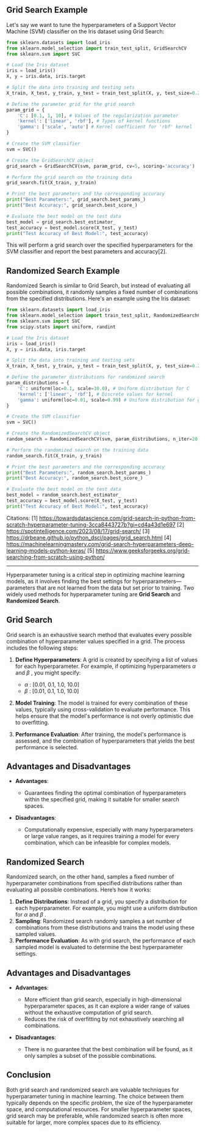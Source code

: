 ## Grid Search Example

Let's say we want to tune the hyperparameters of a Support Vector Machine (SVM) classifier on the Iris dataset using Grid Search:

```python
from sklearn.datasets import load_iris
from sklearn.model_selection import train_test_split, GridSearchCV
from sklearn.svm import SVC

# Load the Iris dataset
iris = load_iris()
X, y = iris.data, iris.target

# Split the data into training and testing sets
X_train, X_test, y_train, y_test = train_test_split(X, y, test_size=0.2, random_state=42)

# Define the parameter grid for the grid search
param_grid = {
    'C': [0.1, 1, 10], # Values of the regularization parameter
    'kernel': ['linear', 'rbf'], # Types of kernel functions
    'gamma': ['scale', 'auto'] # Kernel coefficient for 'rbf' kernel
}

# Create the SVM classifier
svm = SVC()

# Create the GridSearchCV object
grid_search = GridSearchCV(svm, param_grid, cv=5, scoring='accuracy')

# Perform the grid search on the training data
grid_search.fit(X_train, y_train)

# Print the best parameters and the corresponding accuracy
print("Best Parameters:", grid_search.best_params_)
print("Best Accuracy:", grid_search.best_score_)

# Evaluate the best model on the test data
best_model = grid_search.best_estimator_
test_accuracy = best_model.score(X_test, y_test)
print("Test Accuracy of Best Model:", test_accuracy)
```

This will perform a grid search over the specified hyperparameters for the SVM classifier and report the best parameters and accuracy[2].

## Randomized Search Example

Randomized Search is similar to Grid Search, but instead of evaluating all possible combinations, it randomly samples a fixed number of combinations from the specified distributions. Here's an example using the Iris dataset:

```python
from sklearn.datasets import load_iris
from sklearn.model_selection import train_test_split, RandomizedSearchCV
from sklearn.svm import SVC
from scipy.stats import uniform, randint

# Load the Iris dataset
iris = load_iris()
X, y = iris.data, iris.target

# Split the data into training and testing sets
X_train, X_test, y_train, y_test = train_test_split(X, y, test_size=0.2, random_state=42)

# Define the parameter distributions for randomized search
param_distributions = {
    'C': uniform(loc=0.1, scale=10.0), # Uniform distribution for C
    'kernel': ['linear', 'rbf'], # Discrete values for kernel
    'gamma': uniform(loc=0.01, scale=0.99) # Uniform distribution for gamma
}

# Create the SVM classifier
svm = SVC()

# Create the RandomizedSearchCV object
random_search = RandomizedSearchCV(svm, param_distributions, n_iter=20, cv=5, scoring='accuracy', random_state=42)

# Perform the randomized search on the training data
random_search.fit(X_train, y_train)

# Print the best parameters and the corresponding accuracy
print("Best Parameters:", random_search.best_params_)
print("Best Accuracy:", random_search.best_score_)

# Evaluate the best model on the test data
best_model = random_search.best_estimator_
test_accuracy = best_model.score(X_test, y_test)
print("Test Accuracy of Best Model:", test_accuracy)
```

Citations:
[1] https://towardsdatascience.com/grid-search-in-python-from-scratch-hyperparameter-tuning-3cca8443727b?gi=cd4a43d1e697
[2] https://spotintelligence.com/2023/08/17/grid-search/
[3] https://drbeane.github.io/python_dsci/pages/grid_search.html
[4] https://machinelearningmastery.com/grid-search-hyperparameters-deep-learning-models-python-keras/
[5] https://www.geeksforgeeks.org/grid-searching-from-scratch-using-python/


---------
Hyperparameter tuning is a critical step in optimizing machine learning models, as it involves finding the best settings for hyperparameters—parameters that are not learned from the data but set prior to training. Two widely used methods for hyperparameter tuning are **Grid Search** and **Randomized Search**.

## Grid Search

Grid search is an exhaustive search method that evaluates every possible combination of hyperparameter values specified in a grid. The process includes the following steps:

1.  **Define Hyperparameters**: A grid is created by specifying a list of values for each hyperparameter. For example, if optimizing hyperparameters $\alpha$ and $\beta$ , you might specify:
    
    -   $\alpha$ : \[0.01, 0.1, 1.0, 10.0\]
    -   $\beta$ : \[0.01, 0.1, 1.0, 10.0\]
    
2.  **Model Training**: The model is trained for every combination of these values, typically using cross-validation to evaluate performance. This helps ensure that the model's performance is not overly optimistic due to overfitting.
3.  **Performance Evaluation**: After training, the model's performance is assessed, and the combination of hyperparameters that yields the best performance is selected.

## Advantages and Disadvantages

-   **Advantages**:
    
    -   Guarantees finding the optimal combination of hyperparameters within the specified grid, making it suitable for smaller search spaces.
    
-   **Disadvantages**:
    
    -   Computationally expensive, especially with many hyperparameters or large value ranges, as it requires training a model for every combination, which can be infeasible for complex models.
    

## Randomized Search

Randomized search, on the other hand, samples a fixed number of hyperparameter combinations from specified distributions rather than evaluating all possible combinations. Here’s how it works:

1.  **Define Distributions**: Instead of a grid, you specify a distribution for each hyperparameter. For example, you might use a uniform distribution for $\alpha$ and $\beta$ .
2.  **Sampling**: Randomized search randomly samples a set number of combinations from these distributions and trains the model using these sampled values.
3.  **Performance Evaluation**: As with grid search, the performance of each sampled model is evaluated to determine the best hyperparameter settings.

## Advantages and Disadvantages

-   **Advantages**:
    
    -   More efficient than grid search, especially in high-dimensional hyperparameter spaces, as it can explore a wider range of values without the exhaustive computation of grid search.
    -   Reduces the risk of overfitting by not exhaustively searching all combinations.
    
-   **Disadvantages**:
    
    -   There is no guarantee that the best combination will be found, as it only samples a subset of the possible combinations.
    

## Conclusion

Both grid search and randomized search are valuable techniques for hyperparameter tuning in machine learning. The choice between them typically depends on the specific problem, the size of the hyperparameter space, and computational resources. For smaller hyperparameter spaces, grid search may be preferable, while randomized search is often more suitable for larger, more complex spaces due to its efficiency.
